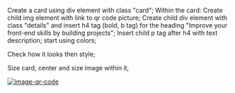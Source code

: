 Create a card using div element with class "card";
Within the card:
Create child img element with link to qr code picture;
Create child div element with class "details" and insert h4 tag (bold, b tag) for the heading "Improve your front-end skills by building projects";
Insert child p tag after h4 with text description; start using colors;

Check how it looks then style;

Size card, center and size image within it,

<a href="https://imgbb.com/"><img src="https://i.ibb.co/yfKGTVJ/image-qr-code.png" alt="image-qr-code" border="0"></a>
